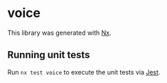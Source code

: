 # voice

This library was generated with [Nx](https://nx.dev).

## Running unit tests

Run `nx test voice` to execute the unit tests via [Jest](https://jestjs.io).
